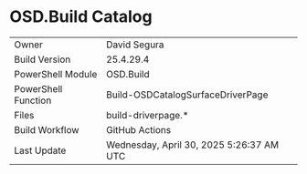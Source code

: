 ﻿# OSD.Build Catalog

| | |
|-|-|
| Owner | David Segura |
| Build Version | 25.4.29.4 |
| PowerShell Module | OSD.Build |
| PowerShell Function | Build-OSDCatalogSurfaceDriverPage |
| Files | build-driverpage.* |
| Build Workflow | GitHub Actions |
| Last Update | Wednesday, April 30, 2025 5:26:37 AM UTC |
